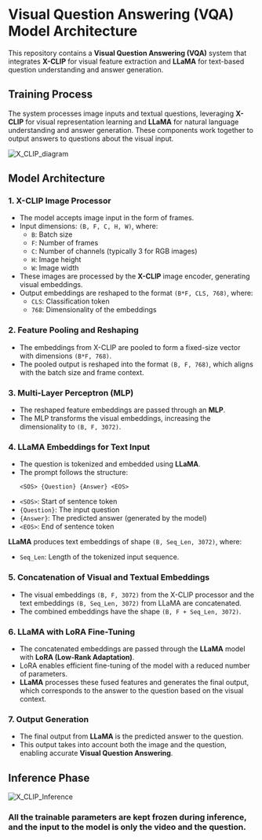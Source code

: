 # Visual Question Answering (VQA) Model Architecture

This repository contains a **Visual Question Answering (VQA)** system that integrates **X-CLIP** for visual feature extraction and **LLaMA** for text-based question understanding and answer generation.

## Training Process

The system processes image inputs and textual questions, leveraging **X-CLIP** for visual representation learning and **LLaMA** for natural language understanding and answer generation. These components work together to output answers to questions about the visual input.

![X_CLIP_diagram](https://github.com/user-attachments/assets/e1556f7d-4a35-4b46-88b7-13e597d69cd2)


## Model Architecture

### 1. X-CLIP Image Processor

- The model accepts image input in the form of frames.
- Input dimensions: `(B, F, C, H, W)`, where:
  - `B`: Batch size
  - `F`: Number of frames
  - `C`: Number of channels (typically 3 for RGB images)
  - `H`: Image height
  - `W`: Image width
- These images are processed by the **X-CLIP** image encoder, generating visual embeddings.
- Output embeddings are reshaped to the format `(B*F, CLS, 768)`, where:
  - `CLS`: Classification token
  - `768`: Dimensionality of the embeddings

### 2. Feature Pooling and Reshaping

- The embeddings from X-CLIP are pooled to form a fixed-size vector with dimensions `(B*F, 768)`.
- The pooled output is reshaped into the format `(B, F, 768)`, which aligns with the batch size and frame context.

### 3. Multi-Layer Perceptron (MLP)

- The reshaped feature embeddings are passed through an **MLP**.
- The MLP transforms the visual embeddings, increasing the dimensionality to `(B, F, 3072)`.

### 4. LLaMA Embeddings for Text Input

- The question is tokenized and embedded using **LLaMA**.
- The prompt follows the structure:
  ```text
  <SOS> {Question} {Answer} <EOS>
- `<SOS>`: Start of sentence token
- `{Question}`: The input question
- `{Answer}`: The predicted answer (generated by the model)
- `<EOS>`: End of sentence token

**LLaMA** produces text embeddings of shape `(B, Seq_Len, 3072)`, where:
- `Seq_Len`: Length of the tokenized input sequence.

### 5. Concatenation of Visual and Textual Embeddings

- The visual embeddings `(B, F, 3072)` from the X-CLIP processor and the text embeddings `(B, Seq_Len, 3072)` from LLaMA are concatenated.
- The combined embeddings have the shape `(B, F + Seq_Len, 3072)`.

### 6. LLaMA with LoRA Fine-Tuning

- The concatenated embeddings are passed through the **LLaMA** model with **LoRA (Low-Rank Adaptation)**.
- LoRA enables efficient fine-tuning of the model with a reduced number of parameters.
- **LLaMA** processes these fused features and generates the final output, which corresponds to the answer to the question based on the visual context.

### 7. Output Generation

- The final output from **LLaMA** is the predicted answer to the question.
- This output takes into account both the image and the question, enabling accurate **Visual Question Answering**.

## Inference Phase
![X_CLIP_Inference](https://github.com/user-attachments/assets/385b0315-9e86-4dac-a58e-cce186f59008)

### All the trainable parameters are kept frozen during inference, and the input to the model is only the **video** and the **question**.

